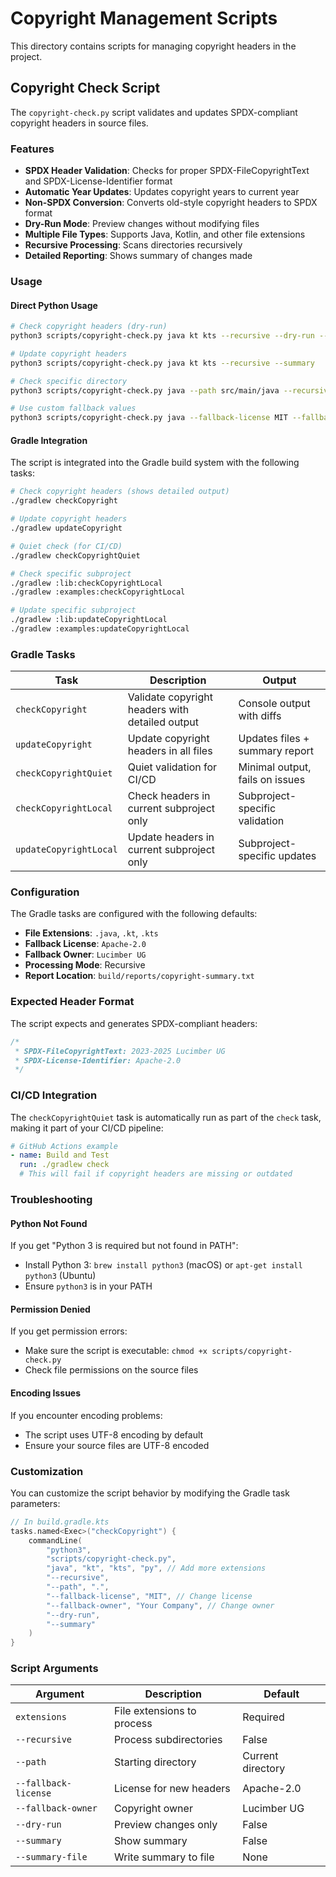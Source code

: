 # Copyright Management Scripts

This directory contains scripts for managing copyright headers in the project.

## Copyright Check Script

The `copyright-check.py` script validates and updates SPDX-compliant copyright headers in source files.

### Features

- **SPDX Header Validation**: Checks for proper SPDX-FileCopyrightText and SPDX-License-Identifier format
- **Automatic Year Updates**: Updates copyright years to current year
- **Non-SPDX Conversion**: Converts old-style copyright headers to SPDX format
- **Dry-Run Mode**: Preview changes without modifying files
- **Multiple File Types**: Supports Java, Kotlin, and other file extensions
- **Recursive Processing**: Scans directories recursively
- **Detailed Reporting**: Shows summary of changes made

### Usage

#### Direct Python Usage

```bash
# Check copyright headers (dry-run)
python3 scripts/copyright-check.py java kt kts --recursive --dry-run --summary

# Update copyright headers
python3 scripts/copyright-check.py java kt kts --recursive --summary

# Check specific directory
python3 scripts/copyright-check.py java --path src/main/java --recursive --dry-run

# Use custom fallback values
python3 scripts/copyright-check.py java --fallback-license MIT --fallback-owner "Your Company" --dry-run
```

#### Gradle Integration

The script is integrated into the Gradle build system with the following tasks:

```bash
# Check copyright headers (shows detailed output)
./gradlew checkCopyright

# Update copyright headers
./gradlew updateCopyright

# Quiet check (for CI/CD)
./gradlew checkCopyrightQuiet

# Check specific subproject
./gradlew :lib:checkCopyrightLocal
./gradlew :examples:checkCopyrightLocal

# Update specific subproject
./gradlew :lib:updateCopyrightLocal
./gradlew :examples:updateCopyrightLocal
```

### Gradle Tasks

| Task | Description | Output |
|------|-------------|---------|
| `checkCopyright` | Validate copyright headers with detailed output | Console output with diffs |
| `updateCopyright` | Update copyright headers in all files | Updates files + summary report |
| `checkCopyrightQuiet` | Quiet validation for CI/CD | Minimal output, fails on issues |
| `checkCopyrightLocal` | Check headers in current subproject only | Subproject-specific validation |
| `updateCopyrightLocal` | Update headers in current subproject only | Subproject-specific updates |

### Configuration

The Gradle tasks are configured with the following defaults:

- **File Extensions**: `.java`, `.kt`, `.kts`
- **Fallback License**: `Apache-2.0`
- **Fallback Owner**: `Lucimber UG`
- **Processing Mode**: Recursive
- **Report Location**: `build/reports/copyright-summary.txt`

### Expected Header Format

The script expects and generates SPDX-compliant headers:

```java
/*
 * SPDX-FileCopyrightText: 2023-2025 Lucimber UG
 * SPDX-License-Identifier: Apache-2.0
 */
```

### CI/CD Integration

The `checkCopyrightQuiet` task is automatically run as part of the `check` task, making it part of your CI/CD pipeline:

```yaml
# GitHub Actions example
- name: Build and Test
  run: ./gradlew check
  # This will fail if copyright headers are missing or outdated
```

### Troubleshooting

#### Python Not Found
If you get "Python 3 is required but not found in PATH":
- Install Python 3: `brew install python3` (macOS) or `apt-get install python3` (Ubuntu)
- Ensure `python3` is in your PATH

#### Permission Denied
If you get permission errors:
- Make sure the script is executable: `chmod +x scripts/copyright-check.py`
- Check file permissions on the source files

#### Encoding Issues
If you encounter encoding problems:
- The script uses UTF-8 encoding by default
- Ensure your source files are UTF-8 encoded

### Customization

You can customize the script behavior by modifying the Gradle task parameters:

```kotlin
// In build.gradle.kts
tasks.named<Exec>("checkCopyright") {
    commandLine(
        "python3", 
        "scripts/copyright-check.py",
        "java", "kt", "kts", "py", // Add more extensions
        "--recursive",
        "--path", ".",
        "--fallback-license", "MIT", // Change license
        "--fallback-owner", "Your Company", // Change owner
        "--dry-run",
        "--summary"
    )
}
```

### Script Arguments

| Argument | Description | Default |
|----------|-------------|---------|
| `extensions` | File extensions to process | Required |
| `--recursive` | Process subdirectories | False |
| `--path` | Starting directory | Current directory |
| `--fallback-license` | License for new headers | Apache-2.0 |
| `--fallback-owner` | Copyright owner | Lucimber UG |
| `--dry-run` | Preview changes only | False |
| `--summary` | Show summary | False |
| `--summary-file` | Write summary to file | None |
